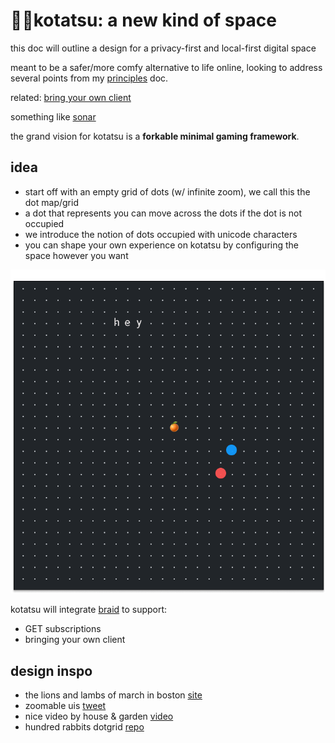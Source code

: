 # 🌸🍊kotatsu: a new kind of space

this doc will outline a design for a privacy-first and local-first digital space

meant to be a safer/more comfy alternative to life online, looking to address several points from my [principles](principles.md) doc.

related: [bring your own client](https://www.geoffreylitt.com/2021/03/05/bring-your-own-client.html)

something like [sonar](https://apps.apple.com/us/app/sonar-make-vibes-with-friends/id1512829586)

the grand vision for kotatsu is a **forkable minimal gaming framework**.

## idea
- start off with an empty grid of dots (w/ infinite zoom), we call this the dot map/grid
- a dot that represents you can move across the dots if the dot is not occupied
- we introduce the notion of dots occupied with unicode characters
- you can shape your own experience on kotatsu by configuring the space however you want

![empty dot grid](dot_grid.png)

kotatsu will integrate [braid](https://braid.org) to support:
- GET subscriptions
- bringing your own client

## design inspo
- the lions and lambs of march in boston [site](https://march-lions-lambs.glitch.me/)
- zoomable uis [tweet](https://twitter.com/MatthewWSiu/status/1228155105683263490)
- nice video by house & garden [video](https://www.youtube.com/watch?v=VhTXrD6mWUw)
- hundred rabbits dotgrid [repo](https://github.com/hundredrabbits/Dotgrid)
